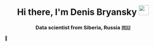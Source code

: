 <h1 align="center">Hi there, I'm Denis Bryansky
<img src="https://github.com/blackcater/blackcater/raw/main/images/Hi.gif" height="32"/></h1>
<h3 align="center">Data scientist from Siberia, Russia 🇷🇺</h3> 👋

<!--
**KolchakAV/KolchakAV** is a ✨ _special_ ✨ repository because its `README.md` (this file) appears on your GitHub profile.

Here are some ideas to get you started:

- 🔭 I’m currently working on ...
- 🌱 I’m currently learning ...
- 👯 I’m looking to collaborate on ...
- 🤔 I’m looking for help with ...
- 💬 Ask me about ...
- 📫 How to reach me: ...
- 😄 Pronouns: ...
- ⚡ Fun fact: ...
-->
